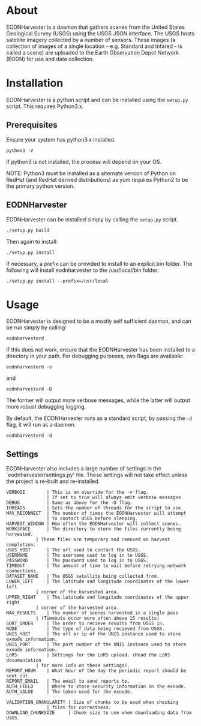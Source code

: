 
# About

EODNHarvester is a daemon that gathers scenes from the United States Geological Survey (USGS) using the USGS JSON interface.  The USGS hosts satellite imagery collected by a number of sensors.  These images (a collection of images of a single location - e.g. Standard and Infared - is called a scene) are uploaded to the Earth Observation Depot Network (EODN) for use and data collection.

# Installation

EODNHarvester is a python script and can be installed using the `setup.py` script.  This requires Python3.x.

## Prerequisites

Ensure your system has python3.x installed.

    python3 -V

If python3 is not installed, the process will depend on your OS.

NOTE: Python3 must be installed as a alternate version of Python on RedHat (and RedHat derived distributions) as yum requires Python2 to be the primary python version.

## EODNHarvester

EODNHarvester can be installed simply by calling the `setup.py` script.

    ./setup.py build

Then again to install:

    ./setup.py install

If necessary, a prefix can be provided to install to an explicit bin folder.  The following will install eodnharvester to the /usr/local/bin folder:

    ./setup.py install --prefix=/usr/local


# Usage

EODNHarvester is designed to be a mostly self sufficient daemon, and can be run simply by calling:

    eodnharvesterd

If this does not work, ensure that the EODNHarvester has been installed to a directory in your path.  For debugging purposes, two flags are available:

    eodnharvesterd -v

and

    eodnharvesterd -D

The former will output more verbose messages, while the latter will output more robust debugging logging.

By default, the EODNHarvester runs as a standard script, by passing the `-d` flag, it will run as a daemon.

    eodnharvesterd -d


## Settings

EODNHarvester also includes a large number of settings in the `eodnharvester/settings.py' file.  These settings will not take effect unless the project is re-built and re-installed.

    VERBOSE        | This is an override for the -v flag.
                   | If set to true will always emit verbose messages.
    DEBUG          | Same as above for the -D flag.
    THREADS        | Sets the number of threads for the script to use.
    MAX_RECONNECT  | The number of times the EODNHarvester will attempt
                   | to contact USGS before sleeping.
    HARVEST_WINDOW | How often the EODNHarvester will collect scenes.
    WORKSPACE      | The directory to store the files currently being harvested.
    		   | These files are temporary and removed on harvest completion.
    USGS_HOST      | The url used to contact the USGS.
    USERNAME       | The username used to log in to USGS.
    PASSWORD       | The password used to log in to USGS.
    TIMEOUT        | The amount of time to wait before retrying network connections.
    DATASET_NAME   | The USGS satellite being collected from.
    LOWER_LEFT     | The latitude and longitude coordinates of the lower left
    		   | corner of the harvested area.
    UPPER_RIGHT    | The latitude and longitude coordinates of the upper right
    		   | corner of the harvested area.
    MAX_RESULTS    | The number of scenes harvested in a single pass
    		   | (Timeouts occur more often above 15 results)
    SORT_ORDER     | The order to recieve results from USGS in.
    NODE           | The type of data being recieved from USGS.
    UNIS_HOST      | The url or ip of the UNIS instance used to store exnode information.
    UNIS_PORT      | The port number of the UNIS instance used to store exnode information.
    LoRS           | Settings for the LoRS upload. (Read the LoRS documentation
    		   | for more info on these settings).
    REPORT_HOUR    | What hour of the day the periodic report should be sent out.
    REPORT_EMAIL   | The email to send reports to.
    AUTH_FIELD     | Where to store security information in the exnode.
    AUTH_VALUE     | The token used for the exnode.

    VALIDATION_GRANULARITY | Size of chunks to be used when checking
    			   | files for correctness.
    DOWNLOAD_CHUNKSIZE     | Chunk size to use when downloading data from USGS.